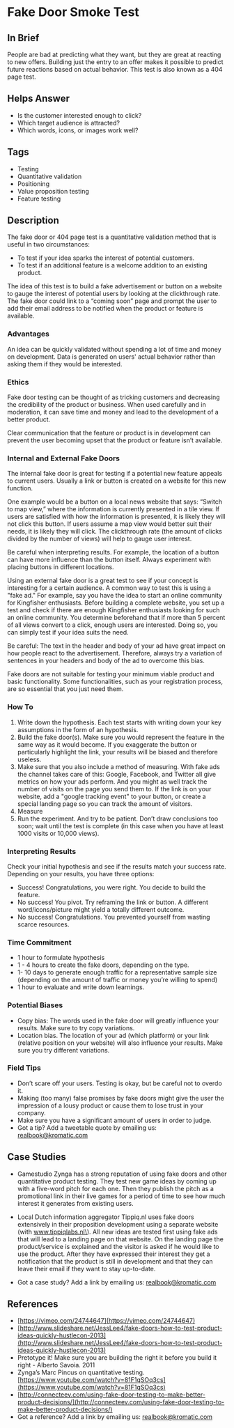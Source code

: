 # Fake Door Smoke Test

## In Brief

People are bad at predicting what they want, but they are great at reacting to new offers. Building just the entry to an offer makes it possible to predict future reactions based on actual behavior. This test is also known as a 404 page test.

## Helps Answer

* Is the customer interested enough to click?
* Which target audience is attracted?
* Which words, icons, or images work well?

## Tags

* Testing
* Quantitative validation
* Positioning
* Value proposition testing
* Feature testing

## Description

The fake door or 404 page test is a quantitative validation method that is useful in two circumstances:

* To test if your idea sparks the interest of potential customers.
* To test if an additional feature is a welcome addition to an existing product.  

The idea of this test is to build a fake advertisement or button on a website to gauge the interest of potential users by looking at the clickthrough rate. The fake door could link to a “coming soon” page and prompt the user to add their email address to be notified when the product or feature is available.

### Advantages

An idea can be quickly validated without spending a lot of time and money on development. Data is generated on users' actual behavior rather than asking them if they would be interested.

### Ethics

Fake door testing can be thought of as tricking customers and decreasing the credibility of the product or business. When used carefully and in moderation, it can save time and money and lead to the development of a better product.

Clear communication that the feature or product is in development can prevent the user becoming upset that the product or feature isn’t available.

### Internal and External Fake Doors

The internal fake door is great for testing if a potential new feature appeals to current users. Usually a link or button is created on a website for this new function.

One example would be a button on a local news website that says: “Switch to map view,” where the information is currently presented in a tile view. If users are satisfied with how the information is presented, it is likely they will not click this button. If users assume a map view would better suit their needs, it is likely they will click. The clickthrough rate \(the amount of clicks divided by the number of views\) will help to gauge user interest.

Be careful when interpreting results. For example, the location of a button can have more influence than the button itself. Always experiment with placing buttons in different locations.

Using an external fake door is a great test to see if your concept is interesting for a certain audience. A common way to test this is using a "fake ad." For example, say you have the idea to start an online community for Kingfisher enthusiasts. Before building a complete website, you set up a test and check if there are enough Kingfisher enthusiasts looking for such an online community. You determine beforehand that if more than 5 percent of all views convert to a click, enough users are interested. Doing so, you can simply test if your idea suits the need.

Be careful: The text in the header and body of your ad have great impact on how people react to the advertisement. Therefore, always try a variation of sentences in your headers and body of the ad to overcome this bias.

Fake doors are not suitable for testing your minimum viable product and basic functionality. Some functionalities, such as your registration process, are so essential that you just need them.

### How To

1. Write down the hypothesis. Each test starts with writing down your key assumptions in the form of an hypothesis.
2. Build the fake door\(s\). Make sure you would represent the feature in the same way as it would become. If you exaggerate the button or particularly highlight the link, your results will be biased and therefore useless.  
3. Make sure that you also include a method of measuring. With fake ads the channel takes care of this: Google, Facebook, and Twitter all give metrics on how your ads perform. And you might as well track the number of visits on the page you send them to. If the link is on your website, add a "google tracking event"  to your button, or create a special landing page so you can track the amount of visitors. 
4. Measure
5. Run the experiment. And try to be patient. Don’t draw conclusions too soon; wait until the test is complete \(in this case when you have at least 1000 visits or 10,000 views\). 

### Interpreting Results

Check your initial hypothesis and see if the results match your success rate. Depending on your results, you have three options:

* Success! Congratulations, you were right. You decide to build the feature.
* No success! You pivot. Try reframing the link or button. A different word/icons/picture might yield a totally different outcome. 
* No success! Congratulations. You prevented yourself from wasting scarce resources.  

### Time Commitment

* 1 hour to formulate hypothesis 
* 1 - 4 hours to create the fake doors, depending on the type.
* 1- 10 days to generate enough traffic for a representative sample size \(depending on the amount of traffic or money you’re willing to spend\)
* 1 hour to evaluate and write down learnings. 

### Potential Biases

* Copy bias: The words used in the fake door will greatly influence your results. Make sure to try copy variations.
* Location bias. The location of your ad \(which platform\) or your link \(relative position on your website\) will also influence your results. Make sure you try different variations. 

### Field Tips

* Don’t scare off your users. Testing is okay, but be careful not to overdo it. 
* Making \(too many\) false promises by fake doors might give the user the impression of a lousy product or cause them to lose trust in your company. 
* Make sure you have a significant amount of users in order to judge.
* Got a tip? Add a tweetable quote by emailing us: [realbook@kromatic.com](mailto:realbook@kromatic.com)

## Case Studies

* Gamestudio Zynga has a strong reputation of using fake doors and other quantitative product testing. They test new game ideas by coming up with a five-word pitch for each one. Then they publish the pitch as a promotional link in their live games for a period of time to see how much interest it generates from existing users.

* Local Dutch information aggregator Tippiq.nl uses fake doors extensively in their proposition development using a separate website \(with www.tippiqlabs.nl\). All new ideas are tested first using fake ads that will lead to a landing page on that website. On the landing page the product/service is explained and the visitor is asked if he would like to use the product. After they have expressed their interest they get a notification that the product is still in development and that they can leave their email if they want to stay up-to-date.

* Got a case study? Add a link by emailing us: [realbook@kromatic.com](mailto:realbook@kromatic.com)

## References

* [https://vimeo.com/24744647](https://vimeo.com/24744647)
* [http://www.slideshare.net/JessLee4/fake-doors-how-to-test-product-ideas-quickly-hustlecon-2013](http://www.slideshare.net/JessLee4/fake-doors-how-to-test-product-ideas-quickly-hustlecon-2013)
* Pretotype it! Make sure you are building the right it before you build it right - Alberto Savoia. 2011
* Zynga’s Marc Pincus on quantitative testing. [https://www.youtube.com/watch?v=81F1qSOq3cs](https://www.youtube.com/watch?v=81F1qSOq3cs)
* [http://connecteev.com/using-fake-door-testing-to-make-better-product-decisions/](http://connecteev.com/using-fake-door-testing-to-make-better-product-decisions/)
* Got a reference? Add a link by emailing us: [realbook@kromatic.com](realbook@kromatic.com)



